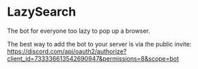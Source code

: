 # LazySearch
The bot for everyone too lazy to pop up a browser.

The best way to add the bot to your server is via the public invite:
  https://discord.com/api/oauth2/authorize?client_id=733336613542690947&permissions=8&scope=bot
